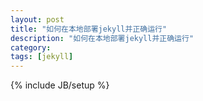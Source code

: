 ```yaml
---
layout: post
title: "如何在本地部署jekyll并正确运行"
description: "如何在本地部署jekyll并正确运行"
category: 
tags: [jekyll]
---
```

{% include JB/setup %}
